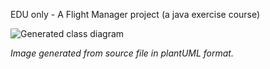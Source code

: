 EDU only - A Flight Manager project (a java exercise course)



![Generated class diagram](http://www.plantuml.com/plantuml/svg/06pCM08oJfGufb3chgTbVK-qx0VDYS8r3o5K-3VTlh92T5I1MxVSP8ajWR8I-O-6Yx9-PtgwwVGU4CcXtTuvPHQLYT8I9a1QM8_FRqk7-jnb14kh7YjiUlXcAd1I2_YnIiB-r888IPMYQm_wT7iiomKc6AKPNYM2owpF-z32Fy_uTOnZHohYu4Ayn8ZMq4ff5T9cisU0gTUPTrQ8yQbl1trSUAFXdZ3BGPM9wtRBLHxJ9hZ9v_k642AJ3MC3VoW9ti9l57n5vdrkuuEWcfNGpOYzEhLQqyHTd_GimqXZnuI768lExE2jCe_juY2UpK7YAFNjXoCt4iayEZGA4j1WCpMMDwZ4Knap7XGgc0Eaf0Vb3AOS2Hr86gV7XIvubH7ip3-BH9-wdCOJC1cmbFTx7W-46AJi9oqrYmArPMm5ti4nnXWjuKm11xBdzhKLVr1V2EVpH3iAAa7gntAp1Ylr9nLE72QF82CNxHZX_Bvpt2hUkdiVdO2DShrVPc3JHppO1vsJwS8Ezf56pWD1O5QHowOtEfP_ufvF-r4lDqCnn20SmjEdqhJonqSGbqFTfLUN2PK0Z0clv0onI9a6q82wUbiFpSb2UjMEdu4cARXM6q0tWBxrD8sPQb0EB5ZvqecpkhQXaHgMhUgP0hsnxhzgOsZHKEnW8yse0WOLOE28NkdyAFqXq4SxXB7x0KNIOO1W_fqLbl8g_EL1X8YTrNIaz_RsBwGa5IxgD56zbtGkgD2Fh_vRzL1RSeiCJ2OqPIrKqu_vDY4n_ZDnBHpG2JaaPaau9nlLGZfuyI8N7XZzHi9PT1ydJetz0zE2kDh9-h7AuhtPZi9rOyAF3ndxq93JS3ZiqqE5l9G3TfNTpnU-I-MAaCjRVuuzojrD1vxO3e9qQgCu4ZfYakcYScsGoMBMn1DbGIpjs9-ckKjQldQxI3q8ZaU6H7MUg6KqB6TTriCWyoKCykBD11PPDkxj-RNxevq6dz3J5YqDQ7N-hRsD859SLkkcdp6kssGv1WjzU-DkK83EvjrkFBwLzgqbfPrqseFsbWZqMFgRAP8QGTbHDJooBL2shoyqljv72kXke8ddzFzTdvE4VDG32DVN8ZcqjHZIEWUC66aO4OvzroXFXJy2yveRrClauDeOoZtRsap1wnpdEfTh3yE8jtLCfCGdCZB4-JCQG958bSMvEWZkOOLiDlypBoIHE6ViZupe_vTWOBiLOK8S93OcotgdrTnr4LN_TrZZEIJCvMgLKVhj-fNgwwysrFJ4A426tQ9VShKxqcm5zs7T2xPoFPH-H5uKAWcvsoq9uBd_3qIxhMBNrmnEYiZFhaixWpjh7rVlg7cV7w09xgsxZMisiPUj9h46OaM0HuLbu7vlfX-9qjQhppZVHvdBL1DOcIXd1txYOHekWO0fiPcwg0VqgiYSf2E6qR8gD9ok8q_05r-R7-rQaErR8RKfj_NHsh-iubhDfyvE617PwhcOnxDXrFfMx2SPBibgfOs3Pfm2YtegBWxIwf1BFgpGQMonr_ibKDjmmfOtx85ov4NQNRn_BgeZzyIFwFuKEpgfyQcT8FN2yZTqqNBuPH-0uFhc-euCwE6Q3rz4EOsadRdxef7FkjAo7wqX-QmlwWFoW8fDtmcbjSzRAN3qdo1RUJf7l9T80QO0qJEeICdgLWOzGQkENb0mwaxbpP5mdWuFPQucjynxWh1xldLQIaoxQjfe9Gv43)

_Image generated from source file in plantUML format._ 

